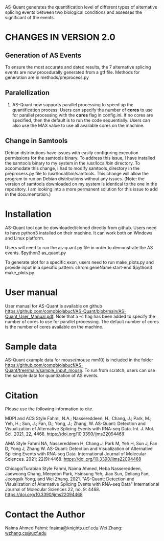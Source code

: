 AS-Quant generates the quantification level of different types of alternative splicing events between two biological conditions and assesses the significant of the events.

# CHANGES IN VERSION 2.0

## Generation of AS Events

To ensure the most accurate and dated results, the 7 alternative splicing events are now procedurally generated from a gtf file. Methods for generation are in methods/preprocess.py

## Paralellization

1. AS-Quant now supports parallel processing to speed up the quantification process. Users can specify the number of **cores** to use for parallel processing with the **cores** flag in config.ini. If no cores are specified, then the default is to run the code sequentially. Users can also use the MAX value to use all available cores on the machine.

## Change in Samtools

Debian distributions have issues with easily configuring execution permissions for the samtools binary. To address this issue, I have installed the samtools binary to my system in the /usr/local/bin directory. To accomodate this change, I had to modify samtools_directory in the preprocess.py file to /usr/local/bin/samtools. This change will allow the program to run on Debian distributions without any issues. (Note: the version of samtools downloaded on my system is identical to the one in the repository. I am looking into a more permanent solution for this issue to add in the documentation.)

# Installation

AS-Quant tool can be downloaded/cloned directly from github. Users need to have python3 installed on their machine. It can work both on Windows and Linux platform.

Users will need to run the as-quant.py file in order to demonstrate the AS events.
$python3 as_quant.py

To generate plot for a specific exon, users need to run make_plots.py and provide input in a specific pattern: chrom:geneName:start-end
$python3 make_plots.py

# User manual

User manual for AS-Quant is available on github https://github.com/compbiolabucf/AS-Quant/blob/main/AS-Quant_User_Manual.pdf. Note that a -c flag has been added to specify the number of cores to use for parallel processing. The default number of cores is the number of cores available on the machine.

# Sample data

AS-Quant example data for mouse(mouse mm10) is included in the folder https://github.com/compbiolabucf/AS-Quant/tree/main/sample_input_mouse. To run from scratch, users can use the sample data for quantization of AS events.

# Citation

Please use the following information to cite.

MDPI and ACS Style
Fahmi, N.A.; Nassereddeen, H.; Chang, J.; Park, M.; Yeh, H.; Sun, J.; Fan, D.; Yong, J.; Zhang, W. AS-Quant: Detection and Visualization of Alternative Splicing Events with RNA-seq Data. Int. J. Mol. Sci. 2021, 22, 4468. https://doi.org/10.3390/ijms22094468

AMA Style
Fahmi NA, Nassereddeen H, Chang J, Park M, Yeh H, Sun J, Fan D, Yong J, Zhang W. AS-Quant: Detection and Visualization of Alternative Splicing Events with RNA-seq Data. International Journal of Molecular Sciences. 2021; 22(9):4468. https://doi.org/10.3390/ijms22094468

Chicago/Turabian Style
Fahmi, Naima Ahmed, Heba Nassereddeen, Jaewoong Chang, Meeyeon Park, Hsinsung Yeh, Jiao Sun, Deliang Fan, Jeongsik Yong, and Wei Zhang. 2021. "AS-Quant: Detection and Visualization of Alternative Splicing Events with RNA-seq Data" International Journal of Molecular Sciences 22, no. 9: 4468. https://doi.org/10.3390/ijms22094468

# Contact the Author

Naima Ahmed Fahmi: fnaima@knights.ucf.edu
Wei Zhang: wzhang.cs@ucf.edu
